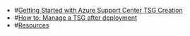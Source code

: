 * #[Getting Started with Azure Support Center TSG Creation](https://supportability.visualstudio.com/CSS%20GWT%20Initiative/_wiki/wikis/CSS%20GWT%20Initiative.wiki/421157/Getting-Started-with-Azure-Support-Center-TSG-Creation)
* #[How to: Manage a TSG after deployment](https://supportability.visualstudio.com/CSS%20GWT%20Initiative/_wiki/wikis/CSS%20GWT%20Initiative.wiki/351261/How-to-Manage-a-TSG-after-deployment)
* #[Resources](https://supportability.visualstudio.com/CSS%20GWT%20Initiative/_wiki/wikis/CSS%20GWT%20Initiative.wiki/421439/Resources)


